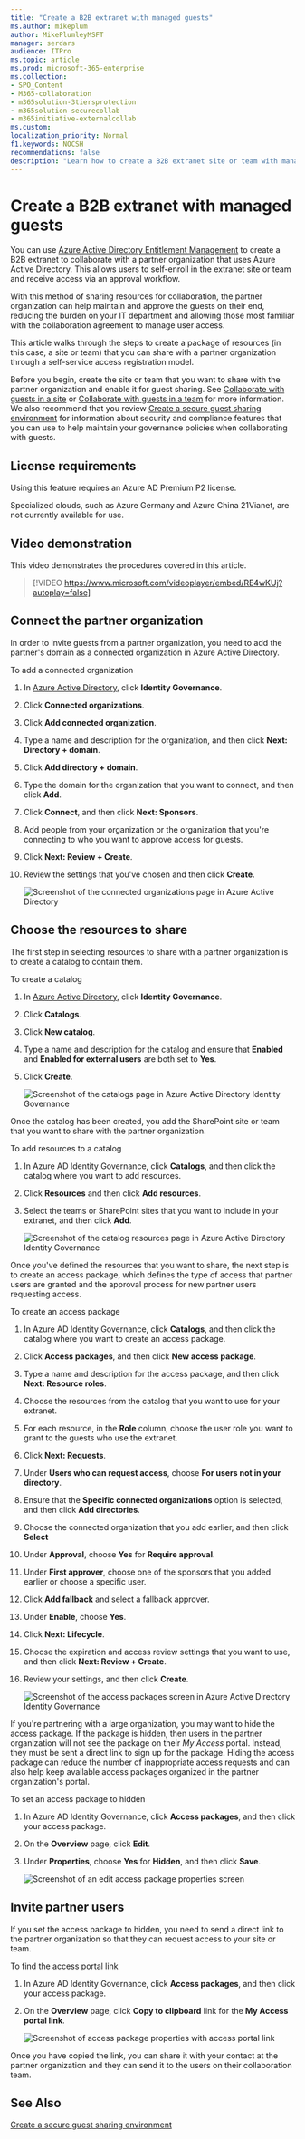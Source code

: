 ```yaml
---
title: "Create a B2B extranet with managed guests"
ms.author: mikeplum
author: MikePlumleyMSFT
manager: serdars
audience: ITPro
ms.topic: article
ms.prod: microsoft-365-enterprise
ms.collection: 
- SPO_Content
- M365-collaboration
- m365solution-3tiersprotection
- m365solution-securecollab
- m365initiative-externalcollab
ms.custom: 
localization_priority: Normal
f1.keywords: NOCSH
recommendations: false
description: "Learn how to create a B2B extranet site or team with managed guests from a partner organization."
---
```


# Create a B2B extranet with managed guests

You can use [Azure Active Directory Entitlement Management](/azure/active-directory/governance/entitlement-management-overview) to create a B2B extranet to collaborate with a partner organization that uses Azure Active Directory. This allows users to self-enroll in the extranet site or team and receive access via an approval workflow.

With this method of sharing resources for collaboration, the partner organization can help maintain and approve the guests on their end, reducing the burden on your IT department and allowing those most familiar with the collaboration agreement to manage user access.

This article walks through the steps to create a package of resources (in this case, a site or team) that you can share with a partner organization through a self-service access registration model. 

Before you begin, create the site or team that you want to share with the partner organization and enable it for guest sharing. See [Collaborate with guests in a site](collaborate-in-site.md) or [Collaborate with guests in a team](collaborate-as-team.md) for more information. We also recommend that you review [Create a secure guest sharing environment](create-secure-guest-sharing-environment.md) for information about security and compliance features that you can use to help maintain your governance policies when collaborating with guests.

## License requirements

Using this feature requires an Azure AD Premium P2 license. 

Specialized clouds, such as Azure Germany and Azure China 21Vianet, are not currently available for use.

## Video demonstration

This video demonstrates the procedures covered in this article.

> [!VIDEO https://www.microsoft.com/videoplayer/embed/RE4wKUj?autoplay=false]

## Connect the partner organization

In order to invite guests from a partner organization, you need to add the partner's domain as a connected organization in Azure Active Directory.

To add a connected organization
1. In [Azure Active Directory](https://aad.portal.azure.com), click **Identity Governance**.
2. Click **Connected organizations**.
4. Click **Add connected organization**.
5. Type a name and description for the organization, and then click **Next: Directory + domain**.
6. Click **Add directory + domain**.
7. Type the domain for the organization that you want to connect, and then click **Add**.
8. Click **Connect**, and then click **Next: Sponsors**.
9. Add people from your organization or the organization that you're connecting to who you want to approve access for guests.
10. Click **Next: Review + Create**.
11. Review the settings that you've chosen and then click **Create**.

    ![Screenshot of the connected organizations page in Azure Active Directory](../media/identity-governance-connected-organizations.png)

## Choose the resources to share

The first step in selecting resources to share with a partner organization is to create a catalog to contain them.

To create a catalog
1. In [Azure Active Directory](https://aad.portal.azure.com), click **Identity Governance**.
2. Click **Catalogs**.
3. Click **New catalog**.
4. Type a name and description for the catalog and ensure that **Enabled** and **Enabled for external users** are both set to **Yes**.
5. Click **Create**.

   ![Screenshot of the catalogs page in Azure Active Directory Identity Governance](../media/identity-governance-catalogs.png)

Once the catalog has been created, you add the SharePoint site or team that you want to share with the partner organization.

To add resources to a catalog
1. In Azure AD Identity Governance, click **Catalogs**, and then click the catalog where you want to add resources.
2. Click **Resources** and then click **Add resources**.
3. Select the teams or SharePoint sites that you want to include in your extranet, and then click **Add**.

   ![Screenshot of the catalog resources page in Azure Active Directory Identity Governance](../media/identity-governance-catalog-resource.png)

Once you've defined the resources that you want to share, the next step is to create an access package, which defines the type of access that partner users are granted and the approval process for new partner users requesting access.

To create an access package
1. In Azure AD Identity Governance, click **Catalogs**, and then click the catalog where you want to create an access package.
2. Click **Access packages**, and then click **New access package**.
3. Type a name and description for the access package, and then click **Next: Resource roles**.
4. Choose the resources from the catalog that you want to use for your extranet.
5. For each resource, in the **Role** column, choose the user role you want to grant to the guests who use the extranet.
6. Click **Next: Requests**.
7. Under **Users who can request access**, choose **For users not in your directory**.
8. Ensure that the **Specific connected organizations** option is selected, and then click **Add directories**.
9. Choose the connected organization that you add earlier, and then click **Select**
10. Under **Approval**, choose **Yes** for **Require approval**.
11. Under **First approver**, choose one of the sponsors that you added earlier or choose a specific user.
12. Click **Add fallback** and select a fallback approver.
13. Under **Enable**, choose **Yes**.
14. Click **Next: Lifecycle**.
15. Choose the expiration and access review settings that you want to use, and then click **Next: Review + Create**.
16. Review your settings, and then click **Create**.

    ![Screenshot of the access packages screen in Azure Active Directory Identity Governance](../media/identity-governance-access-packages.png)

If you're partnering with a large organization, you may want to hide the access package. If the package is hidden, then users in the partner organization will not see the package on their *My Access* portal. Instead, they must be sent a direct link to sign up for the package. Hiding the access package can reduce the number of inappropriate access requests and can also help keep available access packages organized in the partner organization's portal.

To set an access package to hidden
1. In Azure AD Identity Governance, click **Access packages**, and then click your access package.
2. On the **Overview** page, click **Edit**.
3. Under **Properties**, choose **Yes** for **Hidden**, and then click **Save**.

   ![Screenshot of an edit access package properties screen](../media/identity-governance-access-package-hidden.png)

## Invite partner users

If you set the access package to hidden, you need to send a direct link to the partner organization so that they can request access to your site or team.

To find the access portal link
1. In Azure AD Identity Governance, click **Access packages**, and then click your access package.
2. On the **Overview** page, click **Copy to clipboard** link for the **My Access portal link**.

   ![Screenshot of access package properties with access portal link](../media/identity-governance-access-portal-link.png)

Once you have copied the link, you can share it with your contact at the partner organization and they can send it to the users on their collaboration team.

## See Also

[Create a secure guest sharing environment](create-secure-guest-sharing-environment.md)